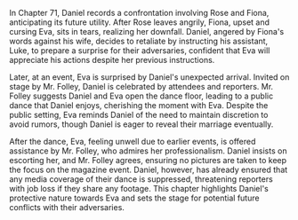 In Chapter 71, Daniel records a confrontation involving Rose and Fiona, anticipating its future utility. After Rose leaves angrily, Fiona, upset and cursing Eva, sits in tears, realizing her downfall. Daniel, angered by Fiona's words against his wife, decides to retaliate by instructing his assistant, Luke, to prepare a surprise for their adversaries, confident that Eva will appreciate his actions despite her previous instructions.

Later, at an event, Eva is surprised by Daniel's unexpected arrival. Invited on stage by Mr. Folley, Daniel is celebrated by attendees and reporters. Mr. Folley suggests Daniel and Eva open the dance floor, leading to a public dance that Daniel enjoys, cherishing the moment with Eva. Despite the public setting, Eva reminds Daniel of the need to maintain discretion to avoid rumors, though Daniel is eager to reveal their marriage eventually.

After the dance, Eva, feeling unwell due to earlier events, is offered assistance by Mr. Folley, who admires her professionalism. Daniel insists on escorting her, and Mr. Folley agrees, ensuring no pictures are taken to keep the focus on the magazine event. Daniel, however, has already ensured that any media coverage of their dance is suppressed, threatening reporters with job loss if they share any footage. This chapter highlights Daniel's protective nature towards Eva and sets the stage for potential future conflicts with their adversaries.